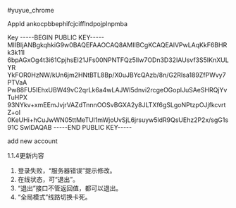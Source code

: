 #yuyue_chrome

AppId
ankocpbbephifcjcifflndpojplnpmba

Key
-----BEGIN PUBLIC KEY-----
MIIBIjANBgkqhkiG9w0BAQEFAAOCAQ8AMIIBCgKCAQEAlVPwLAqKkF6BHRk3k11l
6bpAGxOg4t3i61CpjhsEI21JFs00NPNTFQz5lIw7ODn3D32IAUsvf3S5IKnXULYR
YkFOR0HzNW/kUn6jm2HNtBTL8Bp/X0uJBYcQAzb/8n/G2RIsa189ZfPWvy7PTVaA
Pw88FU5IEhxUBW49vC2qrLk6a4wLAJWI5dnvi2rcgeOGoplJuSAeSHRQjYvTuHPX
93NYkv+xmEEmJvjrVAZdTnnnOOSvBGXA2y8JLTXf6gSLgoNPtzpOJjfkcvrtZ+ol
0KeUHi+hCuJwWN05ttMeTUl1mWjoUvSjL6jrsuyw5ldR9QsUEhz2P2x/sgG1s91C
SwIDAQAB
-----END PUBLIC KEY-----

add new account

1.1.4更新内容
1. 登录失败，“服务器错误”提示修改。
2. 在线状态，可“退出”。
3. “退出”接口不管返回值，都可以退出。
4. “全局模式”线路切换卡死。